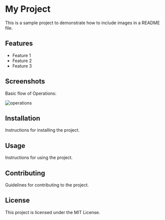 # My Project

This is a sample project to demonstrate how to include images in a README file.

## Features

- Feature 1
- Feature 2
- Feature 3

## Screenshots

Basic flow of Operations:

![operations](images/operations_flow.png)

## Installation

Instructions for installing the project.

## Usage

Instructions for using the project.

## Contributing

Guidelines for contributing to the project.

## License

This project is licensed under the MIT License.